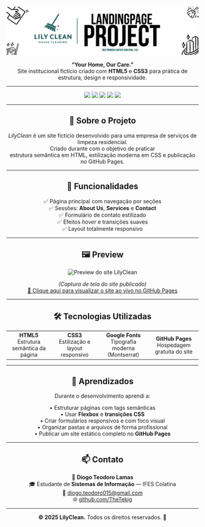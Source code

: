 
<p align="center">
  <img src="img/Meu.png" alt="Logo LilyClean">
</p>

<p align="center">
  <b>“Your Home, Our Care.”</b><br>
  Site institucional fictício criado com <b>HTML5</b> e <b>CSS3</b> para prática de estrutura, design e responsividade.
</p>

---

<p align="center">
  <img src="https://img.shields.io/badge/status-IN PROGRESS-brightyellow?style=for-the-badge">
  <img src="https://img.shields.io/badge/HTML5-E34F26?style=for-the-badge&logo=html5&logoColor=white">
  <img src="https://img.shields.io/badge/CSS3-1572B6?style=for-the-badge&logo=css3&logoColor=white">
  <img src="https://img.shields.io/badge/Responsive-Yes-brightgreen?style=for-the-badge">
  <img src="https://img.shields.io/badge/Made%20with-%F0%9F%92%99-blue?style=for-the-badge">
</p>

---

<h2 align="center">🧹 Sobre o Projeto</h2>

<p align="center">
  <i>LilyClean</i> é um site fictício desenvolvido para uma empresa de serviços de limpeza residencial.<br>
  Criado durante com o objetivo de praticar<br>
  estrutura semântica em HTML, estilização moderna em CSS e publicação no GitHub Pages.
</p>

---

<h2 align="center">🚀 Funcionalidades</h2>

<p align="center">
  ✅ Página principal com navegação por seções<br>
  ✅ Sessões: <b>About Us</b>, <b>Services</b> e <b>Contact</b><br>
  ✅ Formulário de contato estilizado<br>
  ✅ Efeitos <i>hover</i> e transições suaves<br>
  ✅ Layout totalmente responsivo
</p>

---

<h2 align="center">🖼️ Preview</h2>

<p align="center">
  <img src="img/screenshot.png" alt="Preview do site LilyClean" width="800px">
</p>

<p align="center">
  <i>(Captura de tela do site publicado)</i><br>
  <a href="https://seuusuario.github.io/lilyclean-website" target="_blank">
    🔗 Clique aqui para visualizar o site ao vivo no GitHub Pages
  </a>
</p>

---

<h2 align="center">🛠️ Tecnologias Utilizadas</h2>

<table align="center">
  <tr>
    <td align="center"><b>HTML5</b><br>Estrutura semântica da página</td>
    <td align="center"><b>CSS3</b><br>Estilização e layout responsivo</td>
    <td align="center"><b>Google Fonts</b><br>Tipografia moderna (Montserrat)</td>
    <td align="center"><b>GitHub Pages</b><br>Hospedagem gratuita do site</td>
  </tr>
</table>

---

<h2 align="center">🧠 Aprendizados</h2>

<p align="center">
  Durante o desenvolvimento aprendi a:
</p>

<p align="center">
  • Estruturar páginas com tags semânticas <br>
  • Usar <b>Flexbox</b> e <b>transições CSS</b> <br>
  • Criar formulários responsivos e com foco visual <br>
  • Organizar pastas e arquivos de forma profissional <br>
  • Publicar um site estático completo no <b>GitHub Pages</b>
</p>

---

<h2 align="center">📫 Contato</h2>

<p align="center">
  👤 <b>Diogo Teodoro Lamas</b><br>
  🎓 Estudante de <b>Sistemas de Informação</b> — IFES Colatina<br>
  📧 <a href="mailto:diogo.teodoro015@gmail.com">diogo.teodoro015@gmail.com</a><br>
  🌐 <a href="https://github.com/TheTekig">github.com/TheTekig</a>
</p>

---

<p align="center">
  <b>© 2025 LilyClean.</b> Todos os direitos reservados. 🌿
</p>
